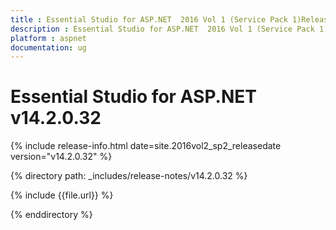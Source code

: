 ```yaml
---
title : Essential Studio for ASP.NET  2016 Vol 1 (Service Pack 1)Release Notes
description : Essential Studio for ASP.NET  2016 Vol 1 (Service Pack 1)Release Notes
platform : aspnet
documentation: ug
---
```


# Essential Studio for ASP.NET v14.2.0.32

{% include release-info.html date=site.2016vol2_sp2_releasedate version="v14.2.0.32" %} 

{% directory path: _includes/release-notes/v14.2.0.32 %}

{% include {{file.url}} %}

{% enddirectory %}